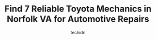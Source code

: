---
layout: ampstory
image: https://images.unsplash.com/photo-1580654712603-eb43273aff33?ixlib=rb-4.0.3&ixid=MnwxMjA3fDB8MHxwaG90by1wYWdlfHx8fGVufDB8fHx8&auto=format&fit=crop&w=640&h=853&q=80
author: techidn
featured: false
description: Discover the 7 best Toyota Mechanic in Norfolk VA, USA and ensure your vehicle receives the highest quality of care. These trusted professionals are known for their skill, knowledge, and ded
title: Find 7 Reliable Toyota Mechanics in Norfolk VA for Automotive Repairs
cover:
   title: Find 7 Reliable Toyota Mechanics in Norfolk VA for Automotive Repairs
   subtitle: Rickpate
   background: https://images.unsplash.com/photo-1580654712603-eb43273aff33?ixlib=rb-4.0.3&ixid=MnwxMjA3fDB8MHxwaG90by1wYWdlfHx8fGVufDB8fHx8&auto=format&fit=crop&w=640&h=853&q=80

pages: 
 - layout: thirds
   top: <h1>#1 Speedy Auto Service</h1>
   bottom: "<p>Excellent place.  Great prices and Cory knows his stuff.   Got in an out quick.  I will be back.  Hard to find a good shop nowadays that does not take forever and still g</p>"
   background: https://www.knot35.com/toplist/wp-content/uploads/2023/06/best-toyota-mechanic-1-in-norfolk-va-1685834096.jpeg
   backgroundblur: true
 - layout: thirds
   top: <h1>#2 Willowwood Service Center</h1>
   bottom: "<p>5421 Tidewater Dr, Norfolk, VA 23509, United States</p>"
   background: https://www.knot35.com/toplist/wp-content/uploads/2023/06/best-toyota-mechanic-2-in-norfolk-va-1685834097.jpeg
   cta:
      link: https://www.knot35.com/toplist/find-7-reliable-toyota-mechanics-in-norfolk-va-for-automotive-repairs/
      text: Find 7 Reliable Toyota Mechanics in Norfolk VA for Automotive Repairs
 - layout: thirds
   top: <h1>#3 Coastal Import Repair Ltd</h1>
   bottom: "<p>422 W 21st St, Norfolk, VA 23517, United States</p>"
   background: https://www.knot35.com/toplist/wp-content/uploads/2023/06/best-toyota-mechanic-3-in-norfolk-va-1685834097.jpeg
   cta:
      link: https://www.knot35.com/toplist/find-7-reliable-toyota-mechanics-in-norfolk-va-for-automotive-repairs/
      text: Find 7 Reliable Toyota Mechanics in Norfolk VA for Automotive Repairs
 - layout: thirds
   top: <h1>#4 Dons Mobile Auto Repair Services</h1>
   bottom: "<p>6319 Chesapeake Blvd, Norfolk, VA 23513, United States</p>"
   background: https://images.unsplash.com/photo-1536745287225-21d689278fd1?ixlib=rb-4.0.3&ixid=MnwxMjA3fDB8MHxwaG90by1wYWdlfHx8fGVufDB8fHx8&auto=format&fit=crop&w=640&h=853&q=80
   cta:
      link: https://www.knot35.com/toplist/find-7-reliable-toyota-mechanics-in-norfolk-va-for-automotive-repairs/
      text: Find 7 Reliable Toyota Mechanics in Norfolk VA for Automotive Repairs
 - layout: thirds
   top: <h1>#5 Jacks Auto Repair</h1>
   bottom: "<p>7044 N Military Hwy, Norfolk, VA 23518, United States</p>"
   background: https://images.unsplash.com/photo-1557672172-298e090bd0f1?ixlib=rb-4.0.3&ixid=MnwxMjA3fDB8MHxwaG90by1wYWdlfHx8fGVufDB8fHx8&auto=format&fit=crop&w=640&h=853&q=80
   cta:
      link: https://www.knot35.com/toplist/find-7-reliable-toyota-mechanics-in-norfolk-va-for-automotive-repairs/
      text: Find 7 Reliable Toyota Mechanics in Norfolk VA for Automotive Repairs
 - layout: thirds
   top: <h1>#6 International Auto Care</h1>
   bottom: "<p>2390 E Little Creek Rd, Norfolk, VA 23518, United States</p>"
   background: https://images.unsplash.com/photo-1609083590460-7b8cc0ca65f8?ixlib=rb-4.0.3&ixid=MnwxMjA3fDB8MHxwaG90by1wYWdlfHx8fGVufDB8fHx8&auto=format&fit=crop&w=640&h=853&q=80
   cta:
      link: https://www.knot35.com/toplist/find-7-reliable-toyota-mechanics-in-norfolk-va-for-automotive-repairs/
      text: Find 7 Reliable Toyota Mechanics in Norfolk VA for Automotive Repairs
 - layout: thirds
   top: <h1>#7 Martins Auto Repair</h1>
   bottom: "<p>245 W 24th St, Norfolk, VA 23517, United States</p>"
   background: https://images.unsplash.com/photo-1615749413727-825b59a857b5?ixlib=rb-4.0.3&ixid=MnwxMjA3fDB8MHxwaG90by1wYWdlfHx8fGVufDB8fHx8&auto=format&fit=crop&w=640&h=853&q=80
   cta:
      link: https://www.knot35.com/toplist/find-7-reliable-toyota-mechanics-in-norfolk-va-for-automotive-repairs/
      text: Find 7 Reliable Toyota Mechanics in Norfolk VA for Automotive Repairs
 - layout: thirds
   middle: Continue reading...
   background: https://images.unsplash.com/photo-1632260260864-caf7fde5ec36?ixlib=rb-4.0.3&ixid=MnwxMjA3fDB8MHxwaG90by1wYWdlfHx8fGVufDB8fHx8&auto=format&fit=crop&w=640&h=853&q=80
   cta:
      link: https://www.knot35.com/toplist/find-7-reliable-toyota-mechanics-in-norfolk-va-for-automotive-repairs/
      text: Find 7 Reliable Toyota Mechanics in Norfolk VA for Automotive Repairs
      
---